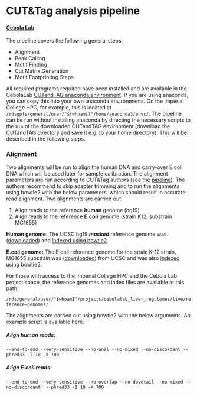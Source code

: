 # CUT&Tag analysis pipeline
#### [Cebola Lab](https://www.imperial.ac.uk/metabolism-digestion-reproduction/research/systems-medicine/genetics--genomics/regulatory-genomics-and-metabolic-disease/)

The pipeline covers the following general steps:

- Alignment 
- Peak Calling
- Motif Finding
- Cut Matrix Generation
- Motif Footprinting Steps

All required programs required have been installed and are available in the CebolaLab [CUTandTAG anaconda environment](https://github.com/CebolaLab/CUTandTAG/tree/master/anaconda-env). If you are using anaconda, you can copy this into your own anaconda environments. On the Imperial College HPC, for example, this is located at `/rdsgpfs/general/user/"$(whoami)"/home/anaconda3/envs/`. The pipeline can be run without installing anaconda by directing the necessary scripts to the `bin` of the downloaded CUTandTAG environment (download the CUTandTAG directory and save it e.g. to your home directory). This will be described in the following steps.

### Alignment

Two alignments will be run to align the human DNA and carry-over E.coli DNA which will be used later for sample calibration. The alignment parameters are run according to CUT&Tag authors (see the [pipeline](https://www.protocols.io/view/cut-amp-tag-home-bd26i8he?step=50)). The authors recommend to skip adapter trimming and to run the alignments using bowtie2 with the below parameters, which should result in accurate read alignment. Two alignments are carried out:

1. Align reads to the reference **human** genome (hg19)
2. Align reads to the reference **E.coli** genome (strain K12, substrain MG1655)

**Human genome:** The UCSC hg19 ***masked*** reference genome was ([downloaded](http://hgdownload.cse.ucsc.edu/goldenpath/hg19/bigZips/)) and [indexed using bowtie2](http://bowtie-bio.sourceforge.net/bowtie2/manual.shtml#indexing-a-reference-genome). 

**E.coli genome:** The E.coli reference genome for the strain K-12 strain, MG1655 substrain was ([downloaded](https://www.ncbi.nlm.nih.gov/nuccore/U00096.3?report=fasta)) from UCSC and was also [indexed](http://bowtie-bio.sourceforge.net/bowtie2/manual.shtml#indexing-a-reference-genome) using bowtie2. 

For those with access to the Imperial College HPC and the Cebola Lab project space, the reference genomes and index files are available at this path:

`/rds/general/user/"$whoamI"/projects/cebolalab_liver_regulomes/live/reference-genomes/` 

The alignments are carried out using bowtie2 with the below arguments. An example script is available [here](https://github.com/CebolaLab/CUTandTAG/blob/master/alignment.sh).

##### Align human reads:

`--end-to-end --very-sensitive --no-unal --no-mixed --no-discordant --phred33 -l 10 -X 700`

##### Align E.coli reads:

`--end-to-end --very-sensitive --no-overlap --no-dovetail --no-mixed --no-discordant  --phred33 -I 10 -X 700`

